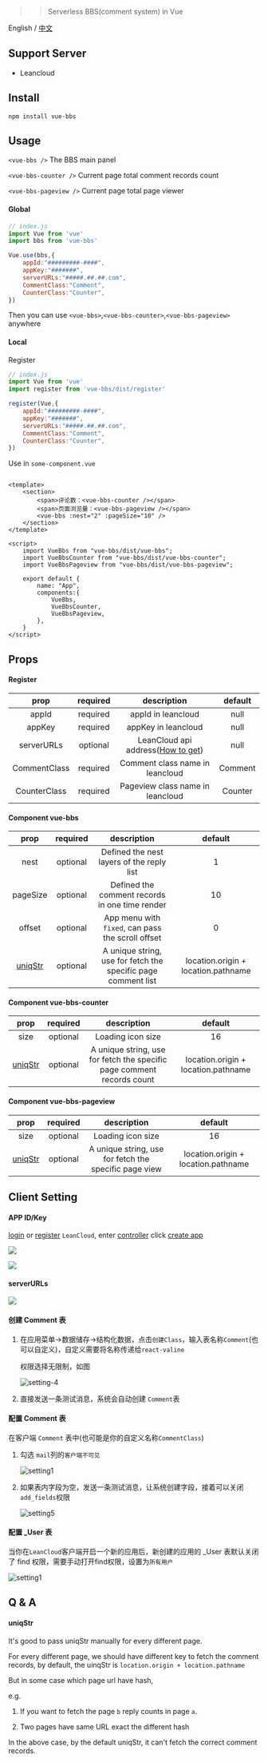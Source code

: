 
>> Serverless BBS(comment system) in Vue

English / [中文](https://github.com/stonehank/vue-bbs/blob/main/README.md)

## Support Server

* Leancloud


## Install

`npm install vue-bbs`


## Usage

`<vue-bbs />` The BBS main panel

`<vue-bbs-counter />` Current page total comment records count

`<vue-bbs-pageview />` Current page total page viewer


#### Global

```js
// index.js
import Vue from 'vue'
import bbs from 'vue-bbs'

Vue.use(bbs,{
    appId:"#########-####",
    appKey:"#######",
    serverURLs:"#####.##.##.com",
    CommentClass:"Comment",
    CounterClass:"Counter",
})
```
Then you can use `<vue-bbs>`,`<vue-bbs-counter>`,`<vue-bbs-pageview>` anywhere


#### Local

Register
```js
// index.js
import Vue from 'vue'
import register from 'vue-bbs/dist/register'

register(Vue,{
    appId:"#########-####",
    appKey:"#######",
    serverURLs:"#####.##.##.com",
    CommentClass:"Comment",
    CounterClass:"Counter",
})
```

Use in `some-component.vue`
```vue

<template>
    <section>
        <span>评论数：<vue-bbs-counter /></span>
        <span>页面浏览量：<vue-bbs-pageview /></span>
        <vue-bbs :nest="2" :pageSize="10" />
    </section>
</template>

<script>
    import VueBbs from "vue-bbs/dist/vue-bbs";
    import VueBbsCounter from "vue-bbs/dist/vue-bbs-counter";
    import VueBbsPageview from "vue-bbs/dist/vue-bbs-pageview";

    export default {
        name: "App",
        components:{
            VueBbs,
            VueBbsCounter,
            VueBbsPageview,
        },
    }
</script>
```


## Props

#### Register

|prop|required|description|default|
|:---:|:---:|:---:|:---:|
|appId|required|appId in leancloud|null|
|appKey|required|appKey in leancloud|null|
|serverURLs|optional|LeanCloud api address([How to get](#serverURLs))|null|
|CommentClass|required|Comment class name in leancloud|Comment|
|CounterClass|required|Pageview class name in leancloud|Counter|

#### Component vue-bbs

|prop|required|description|default|
|:---:|:---:|:---:|:---:|
|nest|optional|Defined the nest layers of the reply list|1|
|pageSize|optional|Defined the comment records in one time render|10|
|offset|optional|App menu with `fixed`, can pass the scroll offset|0|
|[uniqStr](#uniqstr)|optional|A unique string, use for fetch the specific page comment list|location.origin + location.pathname|


#### Component vue-bbs-counter

|prop|required|description|default|
|:---:|:---:|:---:|:---:|
|size|optional|Loading icon size|16|
|[uniqStr](#uniqstr)|optional|A unique string, use for fetch the specific page comment records count|location.origin + location.pathname|

#### Component vue-bbs-pageview

|prop|required|description|default|
|:---:|:---:|:---:|:---:|
|size|optional|Loading icon size|16|
|[uniqStr](#uniqstr)|optional|A unique string, use for fetch the specific page view|location.origin + location.pathname|


## Client Setting

#### APP ID/Key

[login](https://leancloud.cn/dashboard/login.html#/signin) or 
[register](https://leancloud.cn/dashboard/login.html#/signup) `LeanCloud`, 
enter [controller](https://leancloud.cn/dashboard/applist.html#/apps) 
click [create app](https://leancloud.cn/dashboard/applist.html#/newapp)

![](https://i.loli.net/2019/06/21/5d0c995c86fac81746.jpg)


![](https://i.loli.net/2019/06/21/5d0c997a60baa24436.jpg)

#### serverURLs

![](./doc/images/setting3.png)

#### 创建 Comment 表

1. 在应用菜单->数据储存->结构化数据，点击`创建Class`，输入表名称`Comment`(也可以自定义)，自定义需要将名称传递给`react-valine`

    权限选择无限制，如图
    
    ![setting-4](./doc/images/setting4.png)

2. 直接发送一条测试消息，系统会自动创建 `Comment`表

#### 配置 Comment 表

在客户端 `Comment` 表中(也可能是你的自定义名称`CommentClass`)

1. 勾选 `mail`列的`客户端不可见`
    
    ![setting1](./doc/images/setting2.png)

2. 如果表内字段为空，发送一条测试消息，让系统创建字段，接着可以关闭`add_fields`权限

    ![setting5](./doc/images/setting5.png)
    
#### 配置 _User 表

当你在`LeanCloud`客户端开启一个新的应用后，新创建的应用的 _User 表默认关闭了 find 权限，需要手动打开find权限，设置为`所有用户`

![setting1](./doc/images/setting1.png)


## Q & A

#### uniqStr

It's good to pass uniqStr manually for every different page.

For every different page, we should have different key to fetch the comment records, by default, the uinqStr is `location.origin + location.pathname`

But in some case which page url have hash, 

e.g.
 
1. If you want to fetch the page `b` reply counts in page `a`.

2. Two pages have same URL exact the different hash

In the above case, by the default uniqStr, it can't fetch the correct comment records.

